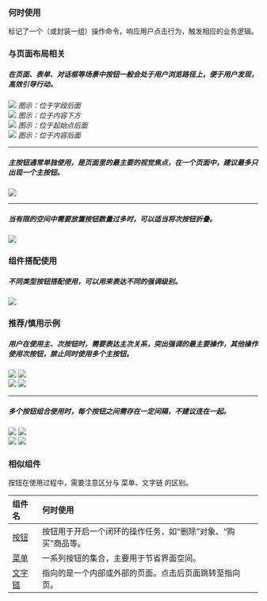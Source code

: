 

### 何时使用

标记了一个（或封装一组）操作命令，响应用户点击行为，触发相应的业务逻辑。


### 与页面布局相关

##### 在页面、表单、对话框等场景中按钮一般会处于用户浏览路径上，便于用户发现，高效引导行动。

<div class="legend">
  <div class="item">
    <img src="https://oteam-tdesign-1258344706.cos.ap-guangzhou.myqcloud.com/site/design/button-1@2x.png" />
    <em>图示：位于字段后面</em>
  </div>

  <div class="item">
    <img src="https://oteam-tdesign-1258344706.cos.ap-guangzhou.myqcloud.com/site/design/button-2@2x.png" />
    <em>图示：位于内容下方</em>
  </div>
</div>

<div class="legend">
  <div class="item">
    <img src="https://oteam-tdesign-1258344706.cos.ap-guangzhou.myqcloud.com/site/design/button-3@2x.png" />
    <em>图示：位于起始点后面</em>
  </div>

  <div class="item">
    <img src="https://oteam-tdesign-1258344706.cos.ap-guangzhou.myqcloud.com/site/design/button-4@2x.png" />
    <em>图示：位于内容后面</em>
  </div>
</div>

<hr />

##### 主按钮通常单独使用，是页面里的最主要的视觉焦点，在一个页面中，建议最多只出现一个主按钮。

<div class="legend">
  <div class="item">
    <img src="https://oteam-tdesign-1258344706.cos.ap-guangzhou.myqcloud.com/site/design/button-5@2x.png" />
  </div>

  <div class="item"></div>
</div>


<hr />

##### 当有限的空间中需要放置按钮数量过多时，可以适当将次按钮折叠。

<div class="legend">
  <div class="item">
    <img src="https://oteam-tdesign-1258344706.cos.ap-guangzhou.myqcloud.com/site/design/button-6@2x.png" />
  </div>

  <div class="item"></div>
</div>


### 组件搭配使用

##### 不同类型按钮搭配使用，可以用来表达不同的强调级别。

![](https://oteam-tdesign-1258344706.cos.ap-guangzhou.myqcloud.com/site/design/button-7@2x.png)



### 推荐/慎用示例


##### 用户在使用主、次按钮时，需要表达主次关系，突出强调的最主要操作，其他操作使用次按钮，禁止同时使用多个主按钮。

<div class="legend">
  <div class="item">
    <img src="https://oteam-tdesign-1258344706.cos.ap-guangzhou.myqcloud.com/site/design/button-8@2x.png" />
    <img class="tag" src="https://oteam-tdesign-1258344706.cos.ap-guangzhou.myqcloud.com/site/doc/good.png" />
  </div>

  <div class="item">
    <img src="https://oteam-tdesign-1258344706.cos.ap-guangzhou.myqcloud.com/site/design/button-9@2x.png" />
    <img class="tag" src="https://oteam-tdesign-1258344706.cos.ap-guangzhou.myqcloud.com/site/doc/bad.png" />
  </div>
</div>

<hr />

##### 多个按钮组合使用时，每个按钮之间需存在一定间隔，不建议连在一起。

<div class="legend">
  <div class="item">
    <img src="https://oteam-tdesign-1258344706.cos.ap-guangzhou.myqcloud.com/site/design/button-10@2x.png" />
    <img class="tag" src="https://oteam-tdesign-1258344706.cos.ap-guangzhou.myqcloud.com/site/doc/good.png" />
  </div>

  <div class="item">
    <img src="https://oteam-tdesign-1258344706.cos.ap-guangzhou.myqcloud.com/site/design/button-11@2x.png" />
    <img class="tag" src="https://oteam-tdesign-1258344706.cos.ap-guangzhou.myqcloud.com/site/doc/bad.png" />
  </div>
</div>

### 相似组件

按钮在使用过程中，需要注意区分与 菜单、文字链 的区别。

| 组件名 | 何时使用                                                     |
| :----- | :----------------------------------------------------------- |
| [按钮](./button)   | 按钮用于开启一个闭环的操作任务，如“删除”对象、“购买”商品等。 |
| [菜单](./menu)   | 一系列按钮的集合，主要用于节省界面空间。                     |
| [文字链](./) | 指向的是一个内部或外部的页面。点击后页面跳转至指向页。       |
